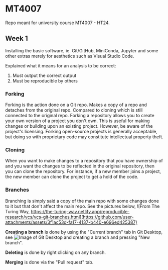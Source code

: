 # MT4007
Repo meant for university course MT4007 - HT24. 

## Week 1
Installing the basic software, ie. Git/GitHub, MiniConda, Jupyter and some other extras merely for aesthetics such as Visual Studio Code. 

Explained what it means for an analysis to be correct:
1. Must output the correct output
2. Must be reproducible by others

### Forking
Forking is the action done on a Git repo. Makes a copy of a repo and detaches from the original repo. Compared to cloning which is still connected to the original repo. Forking a repository allows you to create your own version of a project you don't own. This is useful for making changes or building upon an existing project. However, be aware of the project's licensing. Forking open-source projects is generally acceptable, but doing so with proprietary code may constitute intellectual property theft.

### Cloning
When you want to make changes to a repository that you have ownership of and you want the changes to be reflected in the original repository, then you can clone the repository. For instance, if a new member joins a project, the new member can clone the project to get a hold of the code.

### Branches
Branching is simply said a copy of the main repo with some changes done to it but that don't affect the main repo. See the pictures below, 
![From The Turing Way, https://the-turing-way.netlify.app/reproducible-research/vcs/vcs-git-branches.html](https://github.com/user-attachments/assets/3f1ac53d-fa17-4137-b440-e696ed425387)


**Creating a branch** is done by using the "Current branch" tab in Git Desktop, see 
![Image of Git Desktop and creating a branch](https://github.com/user-attachments/assets/4cb5a758-fac7-460a-85ac-3a474cc87fff)
and pressing "New branch". 

**Deleting** is done by right clicking on any branch. 

**Merging** is done via the "Pull request" tab. 
